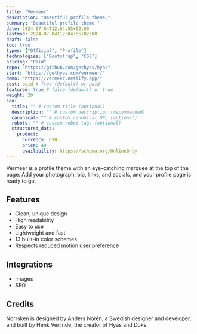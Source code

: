 ```yaml
---
title: "Vermeer"
description: "Beautiful profile theme."
summary: "Beautiful profile theme."
date: 2024-07-04T12:04:55+02:00
lastmod: 2024-07-04T12:04:55+02:00
draft: false
toc: true
types: ["Official", "Profile"]
technologies: ["Bootstrap", "CSS"]
pricing: "Paid"
repo: "https://github.com/gethyas/hyas"
start: "https://gethyas.com/vermeer/"
demo: "https://vermeer.netlify.app/"
cost: paid # free (default) or paid
featured: true # false (default) or true
weight: 20
seo:
  title: "" # custom title (optional)
  description: "" # custom description (recommended)
  canonical: "" # custom canonical URL (optional)
  robots: "" # custom robot tags (optional)
  structured_data:
    product:
      currency: USD
      price: 49
      availability: https://schema.org/OnlineOnly
---
```


Vermeer is a profile theme with an eye-catching marquee at the top of the page. Add your photograph, bio, links, and socials, and your profile page is ready to go.

## Features

- Clean, unique design
- High readability
- Easy to use
- Lightweight and fast
- 13 built-in color schemes
- Respects reduced motion user preference

## Integrations

- Images
- SEO

## Credits

Norrsken is designed by Anders Norén, a Swedish designer and developer, and built by Henk Verlinde, the creator of Hyas and Doks.

